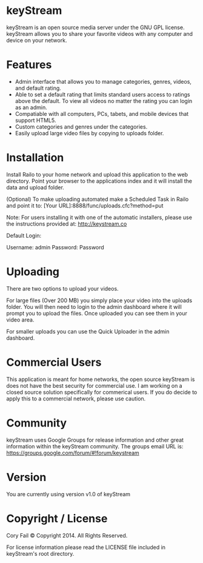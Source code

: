 <!---
This file is part of keyStream.

keyStream is free software: you can redistribute it and/or modify
it under the terms of the GNU General Public License as published by
the Free Software Foundation, either version 3 of the License, or
(at your option) any later version.

keyStream is distributed in the hope that it will be useful,
but WITHOUT ANY WARRANTY; without even the implied warranty of
MERCHANTABILITY or FITNESS FOR A PARTICULAR PURPOSE.  See the
GNU General Public License for more details.

You should have received a copy of the GNU General Public License
along with keyStream.  If not, see <http://www.gnu.org/licenses/>.
--->

keyStream
=========

keyStream is an open source media server under the GNU GPL license. keyStream allows you to share your favorite videos with any computer and device on your network.

Features
=========

- Admin interface that allows you to manage categories, genres, videos, and default rating.
- Able to set a default rating that limits standard users access to ratings above the default. To view all videos no matter the rating you can login as an admin.
- Compatiable with all computers, PCs, tabets, and mobile devices that support HTML5.
- Custom categories and genres under the categories.
- Easily upload large video files by copying to uploads folder.

Installation
=========

Install Railo to your home network and upload this application to the web directory. Point your browser to the applications index and it will install the data and upload folder.

(Optional) To make uploading automated make a Scheduled Task in Railo and point it to: [Your URL]:8888/func/uploads.cfc?method=put

Note: For users installing it with one of the automatic installers, please use the instructions provided at: http://keystream.co

Default Login:

Username: admin
Password: Password

Uploading
=========

There are two options to upload your videos. 

For large files (Over 200 MB) you simply place your video into the uploads folder. You will then need to login to the admin dashboard where it will prompt you to upload the files. Once uploaded you can see them in your video area.

For smaller uploads you can use the Quick Uploader in the admin dashboard.

Commercial Users
=========

This application is meant for home networks, the open source keyStream is does not have the best security for commercial use. I am working on a closed source solution specifically for commerical users. If you do decide to apply this to a commercial network, please use caution.

Community
=========

keyStream uses Google Groups for release information and other great information within the keyStream community. The groups email URL is: https://groups.google.com/forum/#!forum/keystream

Version
=========

You are currently using version v1.0 of keyStream

Copyright / License
=========

Cory Fail © Copyright 2014. All Rights Reserved.

For license information please read the LICENSE file included in keyStream's root directory.